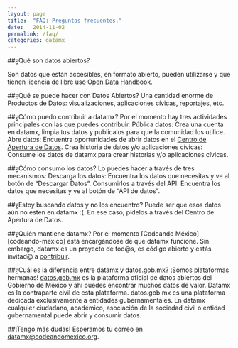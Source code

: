 ```yaml
---
layout: page
title:  "FAQ: Preguntas frecuentes."
date:   2014-11-02
permalink: /faq/
categories: datamx
---
```


##¿Qué son datos abiertos? 

Son datos que están accesibles, en formato abierto, pueden utilizarse y que tienen licencia de libre
uso [Open Data Handbook][opendata-handbook].


##¿Qué se puede hacer con Datos Abiertos?
Una cantidad enorme de Productos de Datos: visualizaciones, aplicaciones cívicas, reportajes, etc.


##¿Cómo puedo contribuir a datamx?
Por el momento hay tres actividades principales con las que puedes contribuir.
Pública datos: Crea una cuenta en datamx, limpia tus datos y publicalos para que la comunidad los utilice.
Abre datos: Encuentra oportunidades de abrir datos en el [Centro de Apertura de Datos][cad].
Crea historia de datos y/o aplicaciones cívicas: Consume los datos de datamx para crear historias y/o
aplicaciones cívicas.


##¿Cómo consumo los datos?
Lo puedes hacer a través de tres mecanismos:
Descarga los datos: Encuentra los datos que necesitas y ve al botón de “Descargar Datos”.
Consumirlos a través del API: Encuentra los datos que necesitas y ve al botón de “API de datos”.


##¿Estoy buscando datos y no los encuentro?
Puede ser que esos datos aún no estén en datamx :(. En ese caso, pídelos a través del Centro de Apertura de Datos.


##¿Quién mantiene datamx?
Por el momento [Codeando México][codeando-mexico] está encargándose de que datamx funcione. Sin embargo, datamx 
es un proyecto de tod@s, es código abierto y estás invitad@ a [contribuir][github-codeando].


##¿Cuál es la diferencia entre datamx y datos.gob.mx? 
¡Somos plataformas hermanas! [datos.gob.mx][datosgobmx] es la plataforma oficial de datos abiertos del Gobierno de México y
ahí puedes encontrar muchos datos de valor. Datamx es la contraparte civil de esta plataforma. datos.gob.mx es
una plataforma dedicada exclusivamente a entidades gubernamentales.  En datamx cualquier ciudadano, académico,
asociación de la sociedad civil o entidad gubernamental puede abrir y consumir datos.


##¡Tengo más dudas!
Esperamos tu correo en datamx@codeandomexico.org.


[github-codeando]:       http://apertura.datamx.io
[cad]:                   http://apertura.datamx.io
[datosgobmx]:            http://datos.gob.mx
[opendata-handbook]:     http://opendatahandbook.org/
